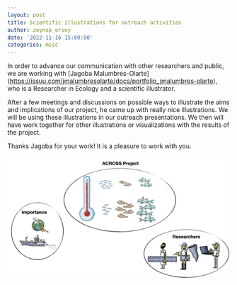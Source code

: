 ```yaml
---
layout: post
title: Scientific illustrations for outreach activities
author: zeynep_ersoy
date: '2022-11-16 15:00:00'
categories: misc
---
```

In order to advance our communication with other researchers and public, we are working with [Jagoba Malumbres-Olarte] (https://issuu.com/jmalumbresolarte/docs/portfolio_jmalumbres-olarte), who is a Researcher in Ecology and a scientific illustrator.

After a few meetings and discussions on possible ways to illustrate the aims and implications of our project, he came up with really nice illustrations. We will be using these illustrations in our outreach presentations. We then will have work together for other illustrations or visualizations with the results of the project.


Thanks Jagoba for your work! It is a pleasure to work with you.

![Illustrations](/assets/img/illustrations.png)